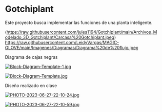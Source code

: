 # Gotchiplant
Este proyecto busca implementar las funciones de una planta inteligente.

(https://raw.githubusercontent.com/jules1194/Gotchiplant/main/Archivos_Modelado_3D_Gotchiplant/Carcasa%20Gotchiplant.jpeg)
https://raw.githubusercontent.com/LeidyVargas/MAGIC-GLOVE/main/Imagenes/Diagramas/Diagrama%20de%20flujo.jpeg

Diagrama de cajas negras

[![Block-Diagram-Template-1.jpg](https://i.postimg.cc/y6RS5X37/Block-Diagram-Template-1.jpg)](https://postimg.cc/6T934ZhP)

[![Block-Diagram-Template.jpg](https://i.postimg.cc/TPNVcdL1/Block-Diagram-Template.jpg)](https://postimg.cc/v19xYdvw)

Diseño realizado en clase

[![PHOTO-2023-06-27-22-10-24.jpg](https://i.postimg.cc/QMgnMrvM/PHOTO-2023-06-27-22-10-24.jpg)](https://postimg.cc/qtRGmWJf)

[![PHOTO-2023-06-27-22-10-59.jpg](https://i.postimg.cc/SRPgPQYg/PHOTO-2023-06-27-22-10-59.jpg)](https://postimg.cc/Mfy0MSDB)
